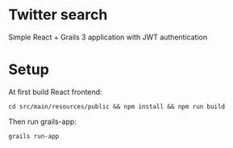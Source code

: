 # Twitter search
Simple React + Grails 3 application with JWT authentication

# Setup
At first build React frontend:

    cd src/main/resources/public && npm install && npm run build

Then run grails-app:

    grails run-app



